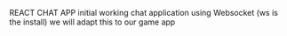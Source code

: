 REACT CHAT APP
initial working chat application using Websocket (ws is the install)
we will adapt this to our game app